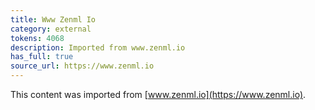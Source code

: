 ```yaml
---
title: Www Zenml Io
category: external
tokens: 4068
description: Imported from www.zenml.io
has_full: true
source_url: https://www.zenml.io
---
```


This content was imported from [www.zenml.io](https://www.zenml.io).
